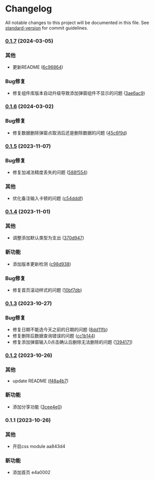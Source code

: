 # Changelog

All notable changes to this project will be documented in this file. See [standard-version](https://github.com/conventional-changelog/standard-version) for commit guidelines.

### [0.1.7](https://github.com/renzp94/mok/compare/v0.1.6...v0.1.7) (2024-03-05)


### 其他

* 更新README ([6c96864](https://github.com/renzp94/mok/commit/6c96864088af774c92f8ad8e319b2c73a7e5145e))


### Bug修复

* 修复组件库版本自动升级导致添加弹窗组件不显示的问题 ([3ae6ac9](https://github.com/renzp94/mok/commit/3ae6ac93f1eb203715b6ea6383139d90a76f118f))

### [0.1.6](https://github.com/renzp94/mok/compare/v0.1.5...v0.1.6) (2024-03-02)


### Bug修复

* 修复数据删除弹窗点取消后还是删除数据的问题 ([45c6f9d](https://github.com/renzp94/mok/commit/45c6f9d4db133049dfda0a7346a4eb9d2e253597))

### [0.1.5](https://github.com/renzp94/mok/compare/v0.1.4...v0.1.5) (2023-11-07)


### Bug修复

* 修复加减法精度丢失的问题 ([588f554](https://github.com/renzp94/mok/commit/588f5545e2f7a1f62643d8762a815807dcc9d293))


### 其他

* 优化备注输入卡顿的问题 ([c54dddf](https://github.com/renzp94/mok/commit/c54dddf974dab2362998fbb6cbab8db80730b4a3))

### [0.1.4](https://github.com/renzp94/mok/compare/v0.1.3...v0.1.4) (2023-11-01)


### 其他

* 调整添加默认类型为支出 ([370d947](https://github.com/renzp94/mok/commit/370d9475eed37cee865f54e7bf0dfd4ddc4ccef0))


### 新功能

* 添加版本更新检测 ([c98d938](https://github.com/renzp94/mok/commit/c98d938e3521c7c0251d2df731e3849e92831f83))


### Bug修复

* 修复首页滚动样式的问题 ([10bf7db](https://github.com/renzp94/mok/commit/10bf7db98b135f3d62e9304a493e75221f0f3b3b))

### [0.1.3](https://github.com/renzp94/mok/compare/v0.1.2...v0.1.3) (2023-10-27)


### Bug修复

* 修复日期不能选今天之前的日期的问题 ([8dd11fb](https://github.com/renzp94/mok/commit/8dd11fbe709cd6cc0f33a98de76438b959e35adf))
* 修复删除后数据查询错误的问题 ([cc1b144](https://github.com/renzp94/mok/commit/cc1b144d96f912b0b7ac6c7040216192de94c1c8))
* 修复添加弹窗输入0点击确认后删除无法删除的问题 ([1394171](https://github.com/renzp94/mok/commit/13941716b6a87c6719c540659e26b39b2c9d98c2))

### [0.1.2](https://github.com/renzp94/mok/compare/v0.1.1...v0.1.2) (2023-10-26)


### 其他

* update README ([f48a4b7](https://github.com/renzp94/mok/commit/f48a4b71ce11c2a24eee0c27d4f26d488d5d77f4))


### 新功能

* 添加分享功能 ([3cee4e0](https://github.com/renzp94/mok/commit/3cee4e0a45c6c64c2d7f456dfc973516519b866e))

### 0.1.1 (2023-10-26)


### 其他

* 开启css module aa843d4


### 新功能

* 添加首页 e4a0002
